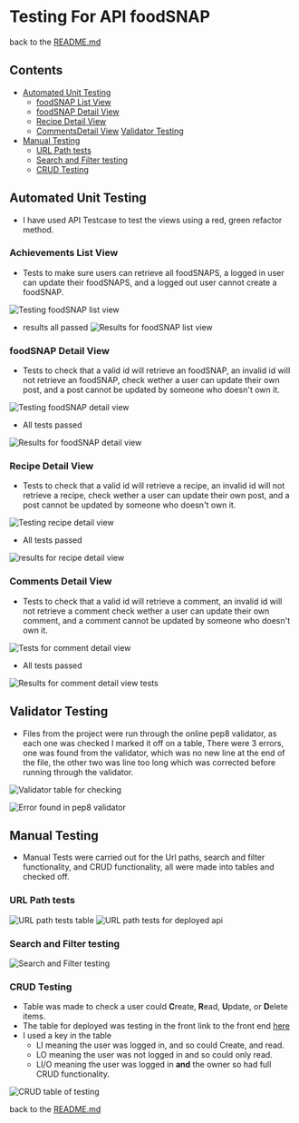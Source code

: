# Testing For API foodSNAP

back to the [README.md](README.md)

## Contents
-   [Automated Unit Testing](#unit-testing)
    -   [foodSNAP List View](#foodsnap-list-view)
    -   [foodSNAP Detail View](#foodsnap-detail-view)
    -   [Recipe Detail View](#recipe-detail-view)
    -   [CommentsDetail View](#comments-detail-view)
    [Validator Testing](#validator-testing)
-   [Manual Testing](#manual-testing)
    -   [URL Path tests](#url-path-tests)
    -   [Search and Filter testing](#search-and-filter-testing)
    -   [CRUD Testing](#crud-testing)

## Automated Unit Testing
- I have used API Testcase to test the views using a red, green refactor method.
### Achievements List View
- Tests to make sure users can retrieve all foodSNAPS, a logged in user can update their
foodSNAPS, and a logged out user cannot create a foodSNAP.

![Testing foodSNAP list view](/documents/readme_images/test-foodsnap-list.webp)

- results all passed
![Results for foodSNAP list view](/documents/readme_images/results-foodsnap-list.webp)


### foodSNAP Detail View
- Tests to check that a valid id will retrieve an foodSNAP, an invalid id will not retrieve an
foodSNAP, check wether a user can update their own post, and a post cannot be updated by someone
who doesn't own it.

![Testing foodSNAP detail view](/documents/readme_images/test-foodsnap-detail.webp)

- All tests passed

![Results for foodSNAP detail view](/documents/readme_images/results-foodsnap-list.webp)

### Recipe Detail View
- Tests to check that a valid id will retrieve a recipe, an invalid id will not retrieve a
recipe, check wether a user can update their own post, and a post cannot be updated by someone
who doesn't own it.

![Testing recipe detail view](/documents/readme_images/test-recipe-detail.webp)


- All tests passed

![results for recipe detail view](/documents/readme_images/results-recipe-detail.webp)

### Comments Detail View
- Tests to check that a valid id will retrieve a comment, an invalid id will not retrieve a
comment check wether a user can update their own comment, and a comment cannot be updated by someone
who doesn't own it.

![Tests for comment detail view](/documents/readme_images/test-comment-detail.webp)

- All tests passed

![Results for comment detail view tests](/documents/readme_images/results-comment-detail.webp)

## Validator Testing
- Files from the project were run through the online pep8 validator, as each one was checked I marked it
off on a table, There were 3 errors, one was found from the validator, which was no new line at the end of the file, the other two was line too long which was corrected before running through the validator.

![Validator table for checking](./assets/documents/p5-pep8-testing-table.png)

![Error found in pep8 validator](./assets/documents/error-pep8-url.png)

## Manual Testing
- Manual Tests were carried out for the Url paths, search and filter functionality, and CRUD functionality, all were made into tables and checked off.

### URL Path tests
![URL path tests table](./assets/documents/p5-testing-paths.png)
![URL path tests for deployed api](./assets/documents/api-url-deployed-check.png)

### Search and Filter testing
![Search and Filter testing](./assets/documents/p5-search-filters-testing-table.png)

### CRUD Testing
- Table was made to check a user could **C**reate, **R**ead, **U**pdate, or **D**elete items.
- The table for deployed was testing in the front link to the front end [here]()
- I used a key in the table 
    - LI meaning the user was logged in, and so could Create, and read.
    - LO meaning the user was not logged in and so could only read.
    - LI/O meaning the user was logged in **and** the owner so had full CRUD functionality.

![CRUD table of testing](./assets/documents/p5-crud-testing-table.png)

back to the [README.md](README.md)